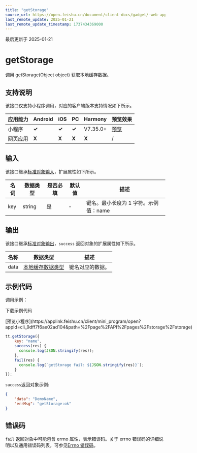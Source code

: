 ```yaml
---
title: "getStorage"
source_url: https://open.feishu.cn/document/client-docs/gadget/-web-app-api/cache/getstorage
last_remote_update: 2025-01-21
last_remote_update_timestamp: 1737434369000
---
```

最后更新于 2025-01-21

# getStorage

调用 getStorage(Object object) 获取本地缓存数据。

## 支持说明

该接口仅支持小程序调用，对应的客户端版本支持情况如下所示。

应用能力 | Android | iOS | PC | Harmony | 预览效果
--- | --- | --- | --- | --- | ---
小程序 | **✓** | **✓** | **✓** | V7.35.0+ | [预览](https://applink.feishu.cn/client/mini_program/open?appId=cli_9dff7f6ae02ad104&path=%2Fpage%2FAPI%2Fpages%2Fstorage%2Fstorage)
网页应用 | **X** | **X** | **X** | **X** | /

## 输入

该接口继承[标准对象输入](https://open.feishu.cn/document/uYjL24iN/ukzNy4SO3IjL5cjM)，扩展属性如下所示。

名词 | 数据类型 | 是否必填 | 默认值 | 描述
--- | --- | --- | --- | ---
key | string | 是 | \- | 键名。最小长度为 1 字符。示例值：name

## 输出

该接口继承[标准对象输出](https://open.feishu.cn/document/uYjL24iN/ukzNy4SO3IjL5cjM#8c92acb8)，`success` 返回对象的扩展属性如下所示。

名称 | 数据类型 | 描述
--- | --- | ---
data | [本地缓存数据类型](https://open.feishu.cn/document/uYjL24iN/uMTOz4yM5MjLzkzM) | 键名对应的数据。

##  示例代码

调用示例：

<md-download-code href="https://open.feishu.cn/document/uYjL24iN/uYDM04iNwQjL2ADN" mobileDisplay="none">下载示例代码</md-download-code>

<div style="display: flex">
          [预览小程序](https://applink.feishu.cn/client/mini_program/open?appId=cli_9dff7f6ae02ad104&path=%2Fpage%2FAPI%2Fpages%2Fstorage%2Fstorage)

</div> 

```js
tt.getStorage({
    key: "name",
    success(res) {
      console.log(JSON.stringify(res));
    },
    fail(res) {
      console.log(`getStorage fail: ${JSON.stringify(res)}`);
    }
});
```

`success`返回对象示例:
```json
{
    "data": "DemoName",
    "errMsg": "getStorage:ok"
}
``` 

## 错误码

`fail` 返回对象中可能包含 errno 属性，表示错误码。关于 errno 错误码的详细说明以及通用错误码列表，可参见[Errno 错误码](https://open.feishu.cn/document/uYjL24iN/uAjMuAjMuAjM/errno)。
